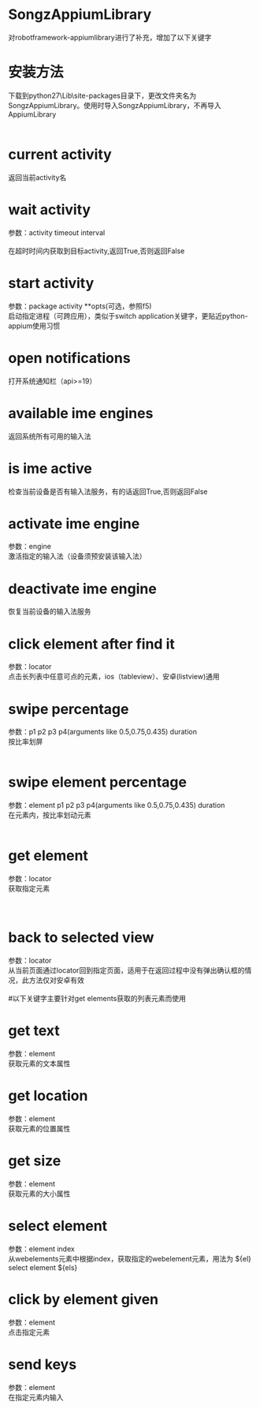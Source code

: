 # SongzAppiumLibrary
对robotframework-appiumlibrary进行了补充，增加了以下关键字<br />
# 安装方法
下载到python27\Lib\site-packages目录下，更改文件夹名为SongzAppiumLibrary。使用时导入SongzAppiumLibrary，不再导入AppiumLibrary<br />
<br />
# current activity 
返回当前activity名<br />
# wait activity       
参数：activity timeout interval<br />  
在超时时间内获取到目标activity,返回True,否则返回False<br />
# start activity 
参数：package activity **opts(可选，参照f5)    
启动指定进程（可跨应用），类似于switch application关键字，更贴近python-appium使用习惯<br />
# open notifications                         
打开系统通知栏（api>=19）<br />
# available ime engines                          
返回系统所有可用的输入法<br />
# is ime active                               
检查当前设备是否有输入法服务，有的话返回True,否则返回False<br />
# activate ime engine    
参数：engine                  
激活指定的输入法（设备须预安装该输入法）<br />
# deactivate ime engine     
恢复当前设备的输入法服务<br />
# click element after find it      
参数：locator        
点击长列表中任意可点的元素，ios（tableview）、安卓(listview)通用<br />
# swipe percentage      
参数：p1 p2 p3 p4(arguments like 0.5,0.75,0.435) duration       
按比率划屏<br />
<br />
# swipe element percentage      
参数：element p1 p2 p3 p4(arguments like 0.5,0.75,0.435) duration      
在元素内，按比率划动元素<br />
<br />
# get element
参数：locator      
获取指定元素<br />
<br />
<br />
# back to selected view
参数：locator      
从当前页面通过locator回到指定页面，适用于在返回过程中没有弹出确认框的情况，此方法仅对安卓有效<br />
<br />
#以下关键字主要针对get elements获取的列表元素而使用<br />
# get text 
参数：element                 
获取元素的文本属性<br />
# get location          
参数：element                 
获取元素的位置属性<br />
# get size            
参数：element                 
获取元素的大小属性<br />
# select element       
参数：element index        
从webelements元素中根据index，获取指定的webelement元素，用法为 ${el} select element ${els}<br />
# click by element given            
参数：element                 
点击指定元素<br />
# send keys            
参数：element                 
在指定元素内输入<br />

